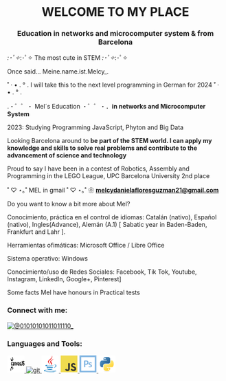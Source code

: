 <h1 align="center">WELCOME TO MY PLACE </h1>
<h3 align="center">Education in networks and microcomputer system & from Barcelona</h3>

*:･ﾟ✧*:･ﾟ✧ The most cute in STEM *:･ﾟ✧*:･ﾟ✧ 

Once said... Meine.name.ist.Melcy_.

˚ · • . ° . I will take this to the next level programming in German for 2024 ˚ · • . ° .
 

.・゜゜・ Mel´s Education ・゜゜・．**in networks and Microcomputer System**

2023: Studying Programming JavaScript, Phyton and Big Data

Looking Barcelona around to **be part of the STEM world. I can apply my knowledge and skills to solve real problems and contribute to the advancement of science and technology**

Proud to say I have been in a contest of Robotics, Assembly and Programming in the LEGO League, UPC Barcelona University 2nd place

˚ ♡ ⋆｡˚ MEL in gmail ˚ ♡ ⋆｡˚ ❀ **melcydanielafloresguzman21@gmail.com**

Do you want to know a bit more about Mel?
  
 Conocimiento, práctica en el control de idiomas: Catalán (nativo), Español (nativo), Ingles(Advance), Alemán (A.1) [ Sabatic year in Baden-Baden, Frankfurt and Lahr ].
 
 Herramientas ofimáticas: Microsoft Office / Libre Office
 
 Sistema operativo: Windows
 
 Conocimiento/uso de Redes Sociales: Facebook, Tik Tok, Youtube, Instagram, LinkedIn, Google+, Pinterest]

Some facts Mel have honours in Practical tests

<h3 align="left">Connect with me:</h3>
<p align="left">
<a href="https://instagram.com/@01010101011011110_" target="blank"><img align="center" src="https://raw.githubusercontent.com/rahuldkjain/github-profile-readme-generator/master/src/images/icons/Social/instagram.svg" alt="@01010101011011110_" height="30" width="40" /></a>
</p>

<h3 align="left">Languages and Tools:</h3>
<p align="left"> <a href="https://canvasjs.com" target="_blank" rel="noreferrer"> <img src="https://raw.githubusercontent.com/Hardik0307/Hardik0307/master/assets/canvasjs-charts.svg" alt="canvasjs" width="40" height="40"/> </a> <a href="https://git-scm.com/" target="_blank" rel="noreferrer"> <img src="https://www.vectorlogo.zone/logos/git-scm/git-scm-icon.svg" alt="git" width="40" height="40"/> </a> <a href="https://www.java.com" target="_blank" rel="noreferrer"> <img src="https://raw.githubusercontent.com/devicons/devicon/master/icons/java/java-original.svg" alt="java" width="40" height="40"/> </a> <a href="https://developer.mozilla.org/en-US/docs/Web/JavaScript" target="_blank" rel="noreferrer"> <img src="https://raw.githubusercontent.com/devicons/devicon/master/icons/javascript/javascript-original.svg" alt="javascript" width="40" height="40"/> </a> <a href="https://www.photoshop.com/en" target="_blank" rel="noreferrer"> <img src="https://raw.githubusercontent.com/devicons/devicon/master/icons/photoshop/photoshop-line.svg" alt="photoshop" width="40" height="40"/> </a> <a href="https://www.python.org" target="_blank" rel="noreferrer"> <img src="https://raw.githubusercontent.com/devicons/devicon/master/icons/python/python-original.svg" alt="python" width="40" height="40"/> </a> </p>
